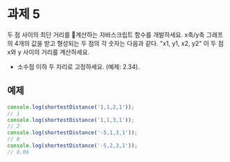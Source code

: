# 과제 5

두 점 사이의 최단 거리를 계산하는 자바스크립트 함수를 개발하세요.
x축/y축 그래프의 4개의 값을 받고 형성되는 두 점의 각 숫자는 다음과 같다.
"x1, y1, x2, y2"
이 두 점 x와 y 사이의 거리를 계산하세요. 

- 소수점 이하 두 자리로 고정하세요. (예제: 2.34).

## 예제

```javascript
console.log(shortestDistance('1,1,2,1'));
// 1
console.log(shortestDistance('1,1,3,1'));
// 2
console.log(shortestDistance('-5,1,3,1'));
// 8
console.log(shortestDistance('-5,2,3,1'));
// 8.06
```
